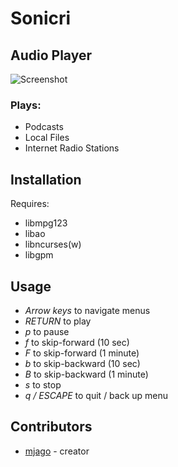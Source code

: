 # Sonicri

## Audio Player

![Screenshot](https://github.com/mjago/sonicri/blob/2138f9f7ad110985428a19e64923cc49556467d7/images/screenshot.png)

### Plays:
 - Podcasts
 - Local Files
 - Internet Radio Stations

## Installation

Requires:
 - libmpg123
 - libao
 - libncurses(w)
 - libgpm

## Usage

 - *Arrow keys* to navigate menus
 - *RETURN* to play
 - *p* to pause
 - *f* to skip-forward (10 sec)
 - *F* to skip-forward (1 minute)
 - *b* to skip-backward (10 sec)
 - *B* to skip-backward (1 minute)
 - *s* to stop
 - *q / ESCAPE* to quit / back up menu

## Contributors

- [mjago](https://github.com/mjago) - creator
